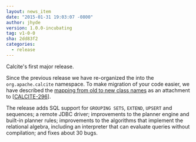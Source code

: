 ```yaml
---
layout: news_item
date: "2015-01-31 19:03:07 -0800"
author: jhyde
version: 1.0.0-incubating
tag: v1-0-0
sha: 2dd83f2
categories:
  - release
---
```


<!--
{% comment %}
Licensed to the Apache Software Foundation (ASF) under one or more
contributor license agreements.  See the NOTICE file distributed with
this work for additional information regarding copyright ownership.
The ASF licenses this file to you under the Apache License, Version 2.0
(the "License"); you may not use this file except in compliance with
the License.  You may obtain a copy of the License at

http://www.apache.org/licenses/LICENSE-2.0

Unless required by applicable law or agreed to in writing, software
distributed under the License is distributed on an "AS IS" BASIS,
WITHOUT WARRANTIES OR CONDITIONS OF ANY KIND, either express or implied.
See the License for the specific language governing permissions and
limitations under the License.
{% endcomment %}
-->

Calcite's first major release.

Since the previous release we have re-organized the into the `org.apache.calcite` namespace. To make migration of your code easier, we have described the
<a href="https://issues.apache.org/jira/secure/attachment/12681620/mapping.txt">mapping from old to new class names</a>
as an attachment to [<a href="https://issues.apache.org/jira/browse/CALCITE-296">CALCITE-296</a>].

The release adds SQL support for `GROUPING SETS`, `EXTEND`, `UPSERT` and sequences; a remote JDBC driver; improvements to the planner engine and built-in planner rules; improvements to the algorithms that implement the relational algebra, including an interpreter that can evaluate queries without compilation; and fixes about 30 bugs.

